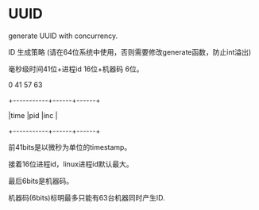 # UUID
generate UUID with concurrency.

ID 生成策略 (请在64位系统中使用，否则需要修改generate函数，防止int溢出)

毫秒级时间41位+进程id 16位+机器码 6位。

0           41    57     63 

+-----------+------+------+

|time       |pid   |inc   |

+-----------+------+------+

前41bits是以微秒为单位的timestamp。

接着16位进程id，linux进程id默认最大。

最后6bits是机器码。

机器码(6bits)标明最多只能有63台机器同时产生ID.

